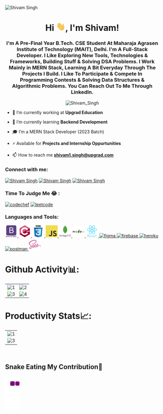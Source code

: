 ![Shivam Singh](https://socialify.git.ci/shivamsingh124/Windows11/image?description=1&descriptionEditable=Software%20Developer%20Engineer%20%40%20Upgrad%20Education%20%F0%9F%A6%84%F0%9F%A6%84&font=Rokkitt&forks=1&issues=1&language=1&owner=1&pattern=Circuit%20Board&stargazers=1&theme=Dark)

<h1 align="center">Hi <img src="https://github.com/SAMAYV/SAMAYV/blob/main/Assets/hi.gif" width="30px">, I'm Shivam!</h1>
<h3 align="center">I'm A Pre-Final Year B.Tech. CSE Student At Maharaja Agrasen Institute of Technology (MAIT), Delhi. I'm A Full-Stack Developer. I Like Exploring New Tools, Technologies & Frameworks, Building Stuff & Solving DSA Problems. I Work Mainly in MERN Stack, Learning A Bit Everyday Through The Projects I Build. I Like To Participate & Compete In Programming Contests & Solving Data Structures & Algorithmic Problems. You Can Reach Out To Me Through LinkedIn.</h3>
<p align="center "><img src="https://komarev.com/ghpvc/?username=shivamsingh124&label=Shivam%20Profile%20views&color=0e75b6&style=flat" alt="Shivam_Singh" /></p>

- 🔭 I’m currently working at **Upgrad Education**

- 🌱 I’m currently learning **Backend Development**

- 🎓 I’m a MERN Stack Developer (2023 Batch) </br>

- ⚡ Available for **Projects and Internship Oppurtunities**

- 📫 How to reach me **shivam1.singh@upgrad.com**

<h3 align="left">Connect with me:</h3>
<p align="left">

<a href="https://shivamsinghportfolio.netlify.app/" target="blank"><img align="center" src="https://raw.githubusercontent.com/shivamsingh124/shivamsingh124/main/netlify.svg" alt="Shivam Singh" height="30" width="30" /></a>
<a href="https://www.linkedin.com/in/shivamsingh12/" target="blank"><img align="center" src="https://raw.githubusercontent.com/rahuldkjain/github-profile-readme-generator/master/src/images/icons/Social/linked-in-alt.svg" alt="Shivam Singh" height="30" width="40" /></a>
<a href="mailto:shivamsingh12042018@gmail.com" target="blank"><img align="center" src="https://raw.githubusercontent.com/shivamsingh124/shivamsingh124/main/mail.png" alt="Shivam Singh" height="40" width="40" /></a>

<h3 align="left">Time To Judge Me 😂 :</h3>
<a href="https://www.codechef.com/users/shivams0612w" target="_blank"><img align="center" src="https://discuss.codechef.com/user_avatar/discuss.codechef.com/admin/45/52437_2.png" alt="codechef" height="35" width="30" /></a>
<a href="https://leetcode.com/Shivams0612w/" target="_blank"><img align="center" src="https://raw.githubusercontent.com/rahuldkjain/github-profile-readme-generator/master/src/images/icons/Social/leet-code.svg" alt="leetcode" height="30" width="40" /></a>


</p>


<h3 align="left">Languages and Tools:</h3>
<p align="left"> <a href="https://getbootstrap.com" target="_blank"> <img src="https://raw.githubusercontent.com/devicons/devicon/master/icons/bootstrap/bootstrap-plain-wordmark.svg" alt="bootstrap" width="40" height="40"/> </a> <a href="https://www.w3schools.com/cpp/" target="_blank"> <img src="https://raw.githubusercontent.com/devicons/devicon/master/icons/cplusplus/cplusplus-original.svg" alt="cplusplus" width="40" height="40"/> </a> <a href="https://www.w3schools.com/css/" target="_blank"> <img src="https://raw.githubusercontent.com/devicons/devicon/master/icons/css3/css3-original-wordmark.svg" alt="css3" width="40" height="40"/> </a> <a href="https://developer.mozilla.org/en-US/docs/Web/JavaScript" target="_blank"> <img src="https://raw.githubusercontent.com/devicons/devicon/master/icons/javascript/javascript-original.svg" alt="javascript" width="40" height="40"/> </a> <a href="https://www.mongodb.com/" target="_blank"> <img src="https://raw.githubusercontent.com/devicons/devicon/master/icons/mongodb/mongodb-original-wordmark.svg" alt="mongodb" width="40" height="40"/> </a> <a href="https://nodejs.org" target="_blank"> <img src="https://raw.githubusercontent.com/devicons/devicon/master/icons/nodejs/nodejs-original-wordmark.svg" alt="nodejs" width="40" height="40"/> </a>  </a> <a href="https://reactjs.org/" target="_blank"> <img src="https://raw.githubusercontent.com/devicons/devicon/master/icons/react/react-original-wordmark.svg" alt="react" width="40" height="40"/> </a><a href="https://www.figma.com/" target="_blank"> <img src="https://www.vectorlogo.zone/logos/figma/figma-icon.svg" alt="figma" width="40" height="40"/> </a><a href="https://firebase.google.com/" target="_blank"> <img src="https://www.vectorlogo.zone/logos/firebase/firebase-icon.svg" alt="firebase" width="40" height="40"/> </a> <a href="https://heroku.com" target="_blank"> <img src="https://www.vectorlogo.zone/logos/heroku/heroku-icon.svg" alt="heroku" width="40" height="40"/> </a><a href="https://postman.com" target="_blank"> <img src="https://www.vectorlogo.zone/logos/getpostman/getpostman-icon.svg" alt="postman" width="40" height="40"/> </a> <a href="https://sass-lang.com" target="_blank"> <img src="https://raw.githubusercontent.com/devicons/devicon/master/icons/sass/sass-original.svg" alt="sass" width="40" height="40"/> </a>  </p>

# Github Activity📊:

<table>
  <tr>
    <td><img src="https://github-readme-stats.vercel.app/api?username=shivamsingh124&theme=radical&show_icons=true"  display=block width=100% height=auto  alt="1" ></td>
    <td><img src="https://github-readme-stats.vercel.app/api/top-langs/?username=shivamsingh124&theme=radical&layout=compact&hide=Jupyter%20Notebook"  display=block width=100% height=auto  alt="2" ></td>
   </tr> 
   <tr>
      <td><img src="https://github-readme-streak-stats.herokuapp.com/?user=shivamsingh124&theme=tokyonight"  display=block width=100% height=auto alt="3" ></td>
      <td><img src="https://github-readme-stats.vercel.app/api/wakatime?username=Mahera_msf&custom_title=My%20Weekly%20Stats&layout=compact&theme=tokyonight" align="right" display=block width=100% height=auto  alt="4"  >
  </td>
  </tr>
</table>



# Productivity Stats📈:
<table>
  <tr>
    <td><img src="https://github-profile-summary-cards.vercel.app/api/cards/profile-details?username=shivamsingh124&theme=monokai"  display=block width=100% height=auto  alt="1" ></td>
   </tr> 
   <tr>
      <td><img src="https://activity-graph.herokuapp.com/graph?username=shivamsingh124&bg_color=1a1b27&color=be90f2&line=638fda&point=35aea1&area=true"  display=block width=100% height=auto alt="3" ></td>
  </td>
  </tr> 
</table>

<br>

## Snake Eating My Contribution🤔
![snake gif](https://github.com/shivamsingh124/shivamsingh124/blob/output/github-contribution-grid-snake.gif)

